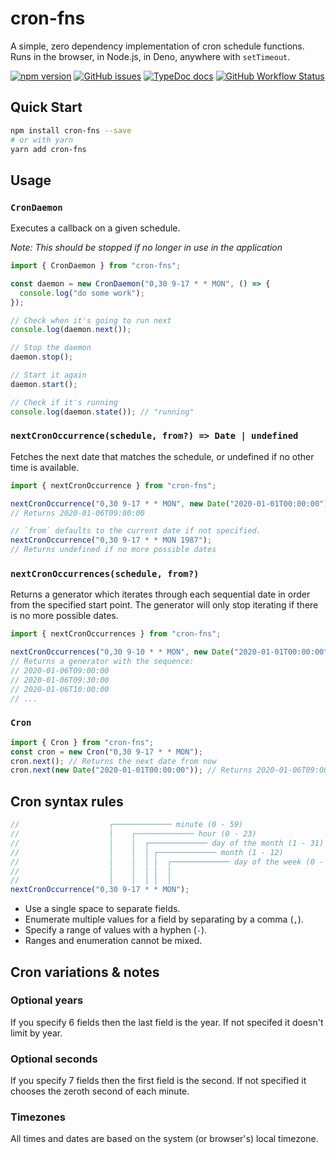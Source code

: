 # cron-fns

A simple, zero dependency implementation of cron schedule functions. Runs in the browser, in Node.js, in Deno, anywhere with `setTimeout`.

[![npm version](https://badge.fury.io/js/cron-fns.svg)](https://www.npmjs.com/package/cron-fns)
[![GitHub issues](https://img.shields.io/github/issues/danielrbradley/cron-fns.svg)](https://github.com/danielrbradley/cron-fns/issues)
[![TypeDoc docs](https://img.shields.io/badge/TypeDoc-docs-green.svg)](https://www.danielbradley.net/cron-fns/)
[![GitHub Workflow Status](https://img.shields.io/github/workflow/status/danielrbradley/cron-fns/Release)](https://github.com/danielrbradley/cron-fns/actions?query=workflow%3ARelease)

## Quick Start

```bash
npm install cron-fns --save
# or with yarn
yarn add cron-fns
```

## Usage

### `CronDaemon`

Executes a callback on a given schedule.

_Note: This should be stopped if no longer in use in the application_

```ts
import { CronDaemon } from "cron-fns";

const daemon = new CronDaemon("0,30 9-17 * * MON", () => {
  console.log("do some work");
});

// Check when it's going to run next
console.log(daemon.next());

// Stop the daemon
daemon.stop();

// Start it again
daemon.start();

// Check if it's running
console.log(daemon.state()); // "running"
```

### `nextCronOccurrence(schedule, from?) => Date | undefined`

Fetches the next date that matches the schedule, or undefined if no other time is available.

```ts
import { nextCronOccurrence } from "cron-fns";

nextCronOccurrence("0,30 9-17 * * MON", new Date("2020-01-01T00:00:00"));
// Returns 2020-01-06T09:00:00

// `from` defaults to the current date if not specified.
nextCronOccurrence("0,30 9-17 * * MON 1987");
// Returns undefined if no more possible dates
```

### `nextCronOccurrences(schedule, from?)`

Returns a generator which iterates through each sequential date in order from the specified start point. The generator will only stop iterating if there is no more possible dates.

```ts
import { nextCronOccurrences } from "cron-fns";

nextCronOccurrences("0,30 9-10 * * MON", new Date("2020-01-01T00:00:00"));
// Returns a generator with the sequence:
// 2020-01-06T09:00:00
// 2020-01-06T09:30:00
// 2020-01-06T10:00:00
// ...
```

### `Cron`

```ts
import { Cron } from "cron-fns";
const cron = new Cron("0,30 9-17 * * MON");
cron.next(); // Returns the next date from now
cron.next(new Date("2020-01-01T00:00:00")); // Returns 2020-01-06T09:00:00
```

## Cron syntax rules

```ts
//                    ┌───────────── minute (0 - 59)
//                    │    ┌───────────── hour (0 - 23)
//                    │    │  ┌───────────── day of the month (1 - 31)
//                    │    │  │ ┌───────────── month (1 - 12)
//                    │    │  │ │  ┌───────────── day of the week (0 - 6) (Sunday to Saturday)
//                    │    │  │ │  │
//                    │    │  │ │  │
nextCronOccurrence("0,30 9-17 * * MON");
```

- Use a single space to separate fields.
- Enumerate multiple values for a field by separating by a comma (`,`).
- Specify a range of values with a hyphen (`-`).
- Ranges and enumeration cannot be mixed.

## Cron variations & notes

### Optional years

If you specify 6 fields then the last field is the year. If not specifed it doesn't limit by year.

### Optional seconds

If you specify 7 fields then the first field is the second. If not specified it chooses the zeroth second of each minute.

### Timezones

All times and dates are based on the system (or browser's) local timezone.
